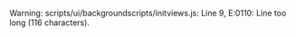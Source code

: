Warning: scripts/ui/backgroundscripts/initviews.js: Line 9, E:0110: Line too long (116 characters).
